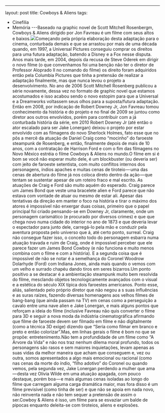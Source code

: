 ---
layout: post
title: Cowboys & Aliens
tags:
- Cinefilia
- Memória
---Baseado na graphic novel de Scott Mitchell Rosenbergm, Cowboys & Aliens dirigido por Jon Favreau é um filme com seus altos e baixos.![](https://cdn-images-1.medium.com/max/800/1*m9yPMcxxnj_3s3uCF91CuQ.jpeg)Começando pela própria elaboração desta adaptação para o cinema, conturbada demais e que se arrastou por mais de uma década quando, em 1997, a Universal Pictures conseguiu comprar os direitos para uma futura adaptação, batendo a Disney e a Fox nesse disputa. Anos mais tarde, em 2004, depois da recusa de Steve Oderek em dirigir o novo filme (o que convenhamos foi uma benção não ter o diretor de Professor Aloprado II no comando do filme) os direito foram adquiridos então pela Columbia Pictures que tinha a pretensão de realizar a adaptação finalmente, mas que nunca levou o projeto a desenvolvimento. No ano de 2006 Scott Mitchell Rosenberg publicou a série novamente, dessa vez no formato de graphic novel que estamos acostumados e isso acabou sendo o novo estopim para que a Universal e a Dreamworks voltassem seus olhos para a suposta/futura adaptação. Então em 2008, por indicação de Robert Downey Jr, Jon Favreau tomou conhecimento da história e do projeto e no final de 2009 se juntou como diretor aos outros envolvidos, porém para contribuir com a já conturbada história da série, em 2010 Robert Downey Jr (até então o ator escalado para ser Jake Lonergan) deixou o projeto por estar envolvido com as filmagens do novo Sherlock Holmes, fato esse que no pôs a mercê da atuação de Daniel Craig como “mocinho” do faroeste steampunk de Rosenberg, e então, finalmente depois de mais de 10 anos, com a contratação de Harrison Ford e com o fim das filmagens no Novo México estréia o filme Cowboys & Aliens no mundo.O filme em si é bom se você não esperar muito dele, é um blockbuster (ou deveria ser) com jeito de faroeste setentista, com muito conflitos internos dos personagens, índios apaches e muitas cenas de tiroteio — uma das cenas de abertura do filme já nos coloca direto dentro da ação — que tentam se sustentar apesar de um roteiro fraco e mal escrito. As atuações de Craig e Ford são muito aquém do esperado. Craig parece um James Bond que veste uma bracelete alien e Ford parece que não estava com vontade de atuar ou mesmo de estar ali. Apesar das tentativas da direção em manter o foco na história e tirar o máximo dos atores é impossível não enxergar duas coisas, primeiro que o papel principal foi criado pensando-se em Downey Jr, claramente, onde um personagem carismático (e procurado por diversos crimes) e que que chega novo numa cidade do interior no ano de 1873 e que deveria levar o espectador para junto dele, carregá-lo pela mão e conduzir pela aventura proposta pelo universo que á, até certo ponto, surreal. Craig não consegue fazer isso, o conceito todo do personagem esbarra numa atuação travada e ruim de Craig, onde é impossível perceber que ele parece fazer um James Bond Cowboy (e não funciona e muito menos combina com o filme e com a história). E a segunda coisa que é impossível de não se notar é a semelhança do Coronel Woodrow Dolarhyde (Ford) com Indiana Jones, ainda mais quando o vemos com um velho e surrado chapéu dando tiros em seres bizarros.Um ponto positivo a se destacar é a ambientação steampunk muito bem resolvida do filme, mesclando objetos tecnologicamente avançados com o visual e a estética do século XIX típica dois faroestes americanos. Ponto esse, aliás, salientado pelo próprio diretor que não negou a s suas influências e as suras raízes, fazendo diversas homenagens aos velhos filmes de bang-bang (que ainda passam na TV) em cenas como a perseguição a cavalo entre uma nave alien e Jake Lonergan, e mais alguns pontos que reforçam a ideia do filme (inclusive Favreau não quis converter o filme para 3D e seguir a nova moda da indústria cinematográfica afirmando que filme de faroeste devem ser filmado em filme e não digitalmente (como a técnica 3D exige) dizendo que 
“Seria como filmar em branco e preto e então colorizar”.Mas, em linhas gerais o filme é bom no que se propõe: entretenimento.Não tem a profundidade de um filme como 
“A Árvore da Vida” e não nos traz nenhum dilema moral profundo, todos os personagens são rasos e sem maiores inquietações, levam apenas as suas vidas da melhor maneira que acham que conseguem e, vez ou outra, somos apresentados a algo mais emocional ou racional (como nas cenas da morte do índio, “filho adotivo” do Coronel ou quando vemos, pela segunda vez, Jake Lonergan perdendo a mulher que ama — desta vez Olivia Wilde em uma atuação apagada, com pouco destaque, porém boa — e mais algumas cenas isoladas ao longo do filme que carregam alguma carga dramática maior, mas fora disso é um filme previsível (como tinha de ser) e que não se apoia em nada novo, não reinventa nada e não tem sequer a pretensão de assim o ser.Cowboy & Aliens é isso, um filme para se esvaziar um balde de pipocas enquanto deleita-se com tiroteios, aliens e explosões.
